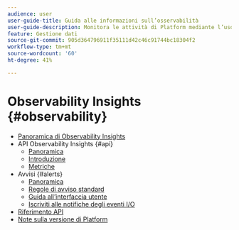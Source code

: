 ```yaml
---
audience: user
user-guide-title: Guida alle informazioni sull’osservabilità
user-guide-description: Monitora le attività di Platform mediante l’uso di metriche statistiche e notifiche di eventi.
feature: Gestione dati
source-git-commit: 905d364796911f35111d42c46c91744bc18304f2
workflow-type: tm+mt
source-wordcount: '60'
ht-degree: 41%

---
```



# Observability Insights {#observability}

* [Panoramica di Observability Insights](./home.md)
* API Observability Insights {#api}
   * [Panoramica](./api/overview.md)
   * [Introduzione](./api/getting-started.md)
   * [Metriche](./api/metrics.md)
* Avvisi {#alerts}
   * [Panoramica](./alerts/overview.md)
   * [Regole di avviso standard](./alerts/rules.md)
   * [Guida all’interfaccia utente](./alerts/ui.md)
   * [Iscriviti alle notifiche degli eventi I/O](./alerts/subscribe.md)
* [Riferimento API](https://www.adobe.io/apis/experienceplatform/home/api-reference.html#!acpdr/swagger-specs/observability-insights.yaml)
* [Note sulla versione di Platform](https://www.adobe.com/go/platform-release-notes-en)